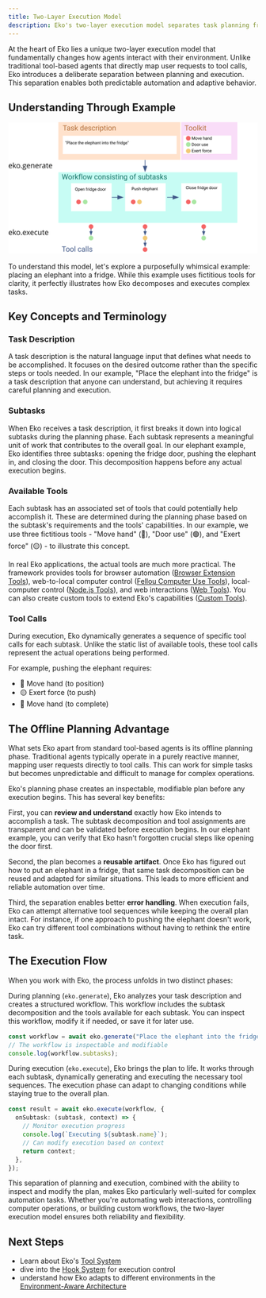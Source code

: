 ```yaml
---
title: Two-Layer Execution Model
description: Eko's two-layer execution model separates task planning from execution, enabling predictable automation and adaptive behavior. Learn how Eko decomposes and executes complex tasks through a whimsical example.
---
```


At the heart of Eko lies a unique two-layer execution model that fundamentally changes how agents interact with their environment. Unlike traditional tool-based agents that directly map user requests to tool calls, Eko introduces a deliberate separation between planning and execution. This separation enables both predictable automation and adaptive behavior.

## Understanding Through Example

![Two-Layer Execution Model](../assets/workflow.svg)

To understand this model, let's explore a purposefully whimsical example: placing an elephant into a fridge. While this example uses fictitious tools for clarity, it perfectly illustrates how Eko decomposes and executes complex tasks.

## Key Concepts and Terminology

### Task Description

A task description is the natural language input that defines what needs to be accomplished. It focuses on the desired outcome rather than the specific steps or tools needed. In our example, "Place the elephant into the fridge" is a task description that anyone can understand, but achieving it requires careful planning and execution.

### Subtasks

When Eko receives a task description, it first breaks it down into logical subtasks during the planning phase. Each subtask represents a meaningful unit of work that contributes to the overall goal. In our elephant example, Eko identifies three subtasks: opening the fridge door, pushing the elephant in, and closing the door. This decomposition happens before any actual execution begins.

### Available Tools

Each subtask has an associated set of tools that could potentially help accomplish it. These are determined during the planning phase based on the subtask's requirements and the tools' capabilities. In our example, we use three fictitious tools - "Move hand" (🔴), "Door use" (🟢), and "Exert force" (🟡) - to illustrate this concept.

In real Eko applications, the actual tools are much more practical. The framework provides tools for browser automation ([Browser Extension Tools](/docs/tools/available#browser-extension)), web-to-local computer control ([Fellou Computer Use Tools](/docs/tools/available#fellou-browser)), local-computer control ([Node.js Tools](/docs/tools/available#fellou-browser)), and web interactions ([Web Tools](/docs/tools/available#web)). You can also create custom tools to extend Eko's capabilities ([Custom Tools](/docs/tools/custom)).

### Tool Calls

During execution, Eko dynamically generates a sequence of specific tool calls for each subtask. Unlike the static list of available tools, these tool calls represent the actual operations being performed.

For example, pushing the elephant requires:

- 🔴 Move hand (to position)
- 🟡 Exert force (to push)
- 🔴 Move hand (to complete)

## The Offline Planning Advantage

What sets Eko apart from standard tool-based agents is its offline planning phase. Traditional agents typically operate in a purely reactive manner, mapping user requests directly to tool calls. This can work for simple tasks but becomes unpredictable and difficult to manage for complex operations.

Eko's planning phase creates an inspectable, modifiable plan before any execution begins. This has several key benefits:

First, you can **review and understand** exactly how Eko intends to accomplish a task. The subtask decomposition and tool assignments are transparent and can be validated before execution begins. In our elephant example, you can verify that Eko hasn't forgotten crucial steps like opening the door first.

Second, the plan becomes a **reusable artifact**. Once Eko has figured out how to put an elephant in a fridge, that same task decomposition can be reused and adapted for similar situations. This leads to more efficient and reliable automation over time.

Third, the separation enables better **error handling**. When execution fails, Eko can attempt alternative tool sequences while keeping the overall plan intact. For instance, if one approach to pushing the elephant doesn't work, Eko can try different tool combinations without having to rethink the entire task.

## The Execution Flow

When you work with Eko, the process unfolds in two distinct phases:

During planning (`eko.generate`), Eko analyzes your task description and creates a structured workflow. This workflow includes the subtask decomposition and the tools available for each subtask. You can inspect this workflow, modify it if needed, or save it for later use.

```typescript
const workflow = await eko.generate("Place the elephant into the fridge");
// The workflow is inspectable and modifiable
console.log(workflow.subtasks);
```

During execution (`eko.execute`), Eko brings the plan to life. It works through each subtask, dynamically generating and executing the necessary tool sequences. The execution phase can adapt to changing conditions while staying true to the overall plan.

```typescript
const result = await eko.execute(workflow, {
  onSubtask: (subtask, context) => {
    // Monitor execution progress
    console.log(`Executing ${subtask.name}`);
    // Can modify execution based on context
    return context;
  },
});
```

This separation of planning and execution, combined with the ability to inspect and modify the plan, makes Eko particularly well-suited for complex automation tasks. Whether you're automating web interactions, controlling computer operations, or building custom workflows, the two-layer execution model ensures both reliability and flexibility.

## Next Steps

- Learn about Eko's [Tool System](/docs/tools/overview)
- dive into the [Hook System](/docs/architecture/hook-system) for execution control
- understand how Eko adapts to different environments in the [Environment-Aware Architecture](/docs/architecture/env-architecture)
